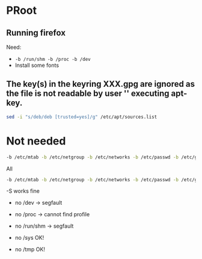 # PRoot

## Running firefox

Need:

* `-b /run/shm -b /proc -b /dev`
* Install some fonts

## The key(s) in the keyring XXX.gpg are ignored as the file is not readable by user '' executing apt-key.

```bash
sed -i "s/deb/deb [trusted=yes]/g" /etc/apt/sources.list
```

# Not needed

```bash
-b /etc/mtab -b /etc/netgroup -b /etc/networks -b /etc/passwd -b /etc/group -b /etc/nsswitch.conf -b /etc/resolv.conf -b /etc/localtime -b /dev/ -b /sys/ -b /tmp/ -b /run/ -b /var/run/dbus/system_bus_socket -b $HOME
```

All 

```bash
-b /etc/mtab -b /etc/netgroup -b /etc/networks -b /etc/passwd -b /etc/group -b /etc/nsswitch.conf -b /etc/resolv.conf -b /etc/localtime -b /dev/ -b /sys/ -b /tmp/ -b /run/ -b /var/run/dbus/system_bus_socket -b $HOME -b /proc
```

 -S works fine
* no /dev -> segfault
* no /proc -> cannot find profile
* no /run/shm -> segfault

* no /sys OK!
* no /tmp OK!
